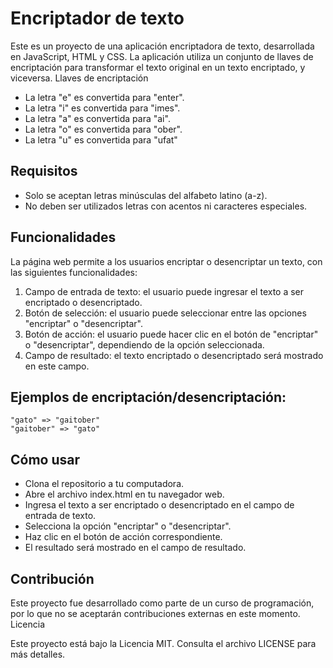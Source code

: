 # Encriptador de texto

Este es un proyecto de una aplicación encriptadora de texto, desarrollada en JavaScript, HTML y CSS. La aplicación utiliza un conjunto de llaves de encriptación para transformar el texto original en un texto encriptado, y viceversa.
Llaves de encriptación
- La letra "e" es convertida para "enter".
- La letra "i" es convertida para "imes".
- La letra "a" es convertida para "ai".
- La letra "o" es convertida para "ober".
- La letra "u" es convertida para "ufat"

## Requisitos
- Solo se aceptan letras minúsculas del alfabeto latino (a-z).
- No deben ser utilizados letras con acentos ni caracteres especiales.

## Funcionalidades

La página web permite a los usuarios encriptar o desencriptar un texto, con las siguientes funcionalidades:

1. Campo de entrada de texto: el usuario puede ingresar el texto a ser encriptado o desencriptado.
2. Botón de selección: el usuario puede seleccionar entre las opciones "encriptar" o "desencriptar".
3. Botón de acción: el usuario puede hacer clic en el botón de "encriptar" o "desencriptar", dependiendo de la opción seleccionada.
4. Campo de resultado: el texto encriptado o desencriptado será mostrado en este campo.

## Ejemplos de encriptación/desencriptación:

    "gato" => "gaitober"
    "gaitober" => "gato"

## Cómo usar

- Clona el repositorio a tu computadora.
- Abre el archivo index.html en tu navegador web.
- Ingresa el texto a ser encriptado o desencriptado en el campo de entrada de texto.
- Selecciona la opción "encriptar" o "desencriptar".
- Haz clic en el botón de acción correspondiente.
- El resultado será mostrado en el campo de resultado.

## Contribución

Este proyecto fue desarrollado como parte de un curso de programación, por lo que no se aceptarán contribuciones externas en este momento.
Licencia

Este proyecto está bajo la Licencia MIT. Consulta el archivo LICENSE para más detalles.
